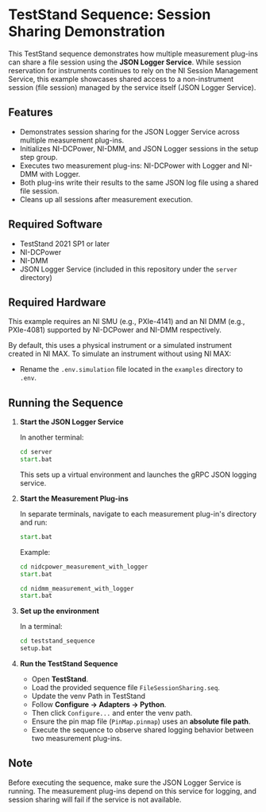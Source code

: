 # TestStand Sequence: Session Sharing Demonstration

This TestStand sequence demonstrates how multiple measurement plug-ins can share a file session using the **JSON Logger Service**. While session reservation for instruments continues to rely on the NI Session Management Service, this example showcases shared access to a non-instrument session (file session) managed by the service itself (JSON Logger Service).

## Features

- Demonstrates session sharing for the JSON Logger Service across multiple measurement plug-ins.
- Initializes NI-DCPower, NI-DMM, and JSON Logger sessions in the setup step group.
- Executes two measurement plug-ins: NI-DCPower with Logger and NI-DMM with Logger.
- Both plug-ins write their results to the same JSON log file using a shared file session.
- Cleans up all sessions after measurement execution.

## Required Software

- TestStand 2021 SP1 or later
- NI-DCPower
- NI-DMM
- JSON Logger Service (included in this repository under the `server` directory)

## Required Hardware

This example requires an NI SMU (e.g., PXIe-4141) and an NI DMM (e.g., PXIe-4081) supported by NI-DCPower and NI-DMM respectively.

By default, this uses a physical instrument or a simulated instrument created in NI MAX. To simulate an instrument without using NI MAX:

- Rename the `.env.simulation` file located in the `examples` directory to `.env`.

## Running the Sequence

1. **Start the JSON Logger Service**

    In another terminal:

    ```cmd
    cd server
    start.bat
    ```

    This sets up a virtual environment and launches the gRPC JSON logging service.

2. **Start the Measurement Plug-ins**

    In separate terminals, navigate to each measurement plug-in's directory and run:

    ```cmd
    start.bat
    ```

    Example:

    ```cmd
    cd nidcpower_measurement_with_logger
    start.bat
    ```

    ```cmd
    cd nidmm_measurement_with_logger
    start.bat
    ```

3. **Set up the environment**

    In a terminal:

    ```cmd
    cd teststand_sequence
    setup.bat
    ```

4. **Run the TestStand Sequence**

    - Open **TestStand**.
    - Load the provided sequence file `FileSessionSharing.seq`.
    - Update the venv Path in TestStand
    - Follow **Configure -> Adapters -> Python**.
    - Then click `Configure...` and enter the venv path.
    - Ensure the pin map file (`PinMap.pinmap`) uses an **absolute file path**.
    - Execute the sequence to observe shared logging behavior between two measurement plug-ins.

## Note

Before executing the sequence, make sure the JSON Logger Service is running. The measurement plug-ins depend on this service for logging, and session sharing will fail if the service is not available.
